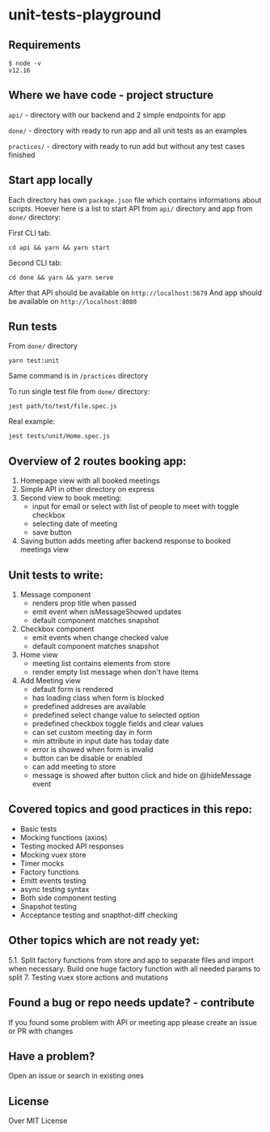 # unit-tests-playground

## Requirements

```
$ node -v
v12.16
```

## Where we have code - project structure

`api/` - directory with our backend and 2 simple endpoints for app

`done/` - directory with ready to run app and all unit tests as an examples

`practices/` - directory with ready to run add but without any test cases finished

## Start app locally

Each directory has own `package.json` file which contains informations about scripts. Hoever here is a list to start API from `api/` directory and app from `done/` directory:

First CLI tab:
```
cd api && yarn && yarn start
```

Second CLI tab:
```
cd done && yarn && yarn serve
```

After that API should be available on `http://localhost:5679`
And app should be available on `http://localhost:8080`

## Run tests

From `done/` directory
```
yarn test:unit
```

Same command is in `/practices` directory

To run single test file from `done/` directory:
```
jest path/to/test/file.spec.js
```

Real example:
```
jest tests/unit/Home.spec.js
```

## Overview of 2 routes booking app:

1. Homepage view with all booked meetings
2. Simple API in other directory on express
3. Second view to book meeting:
    - input for email or select with list of people to meet with toggle checkbox
    - selecting date of meeting
    - save button
4. Saving button adds meeting after backend response to booked meetings view

## Unit tests to write:

1. Message component
    - renders prop title when passed
    - emit event when isMessageShowed updates
    - default component matches snapshot
2. Checkbox component
    - emit events when change checked value
    - default component matches snapshot
3. Home view
    - meeting list contains elements from store
    - render empty list message when don\'t have items
4. Add Meeting view
    - default form is rendered
    - has loading class when form is blocked
    - predefined addreses are available
    - predefined select change value to selected option
    - predefined checkbox toggle fields and clear values
    - can set custom meeting day in form
    - min attribute in input date has today date
    - error is showed when form is invalid
    - button can be disable or enabled
    - can add meeting to store
    - message is showed after button click and hide on @hideMessage event


## Covered topics and good practices in this repo:
- Basic tests
- Mocking functions (axios)
- Testing mocked API responses
- Mocking vuex store
- Timer mocks
- Factory functions
- Emitt events testing
- async testing syntax
- Both side component testing
- Snapshot testing
- Acceptance testing and snapthot-diff checking

## Other topics which are not ready yet:
5.1. Split factory functions from store and app to separate files and import when necessary. Build one huge factory function with all needed params to split
7. Testing vuex store actions and mutations

## Found a bug or repo needs update? - contribute

If you found some problem with API or meeting app please create an issue or PR with changes

## Have a problem?

Open an issue or search in existing ones

## License

Over MIT License
